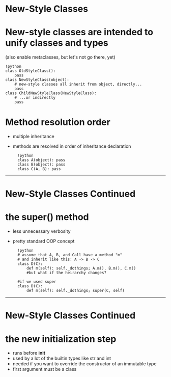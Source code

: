 # New-Style Classes

# New-style classes are intended to unify classes and types
(also enable metaclasses, but let's not go there, yet)

	!python
	class OldStyleClass():
		pass
	class NewStyleClass(object):
		# new-style classes all inherit from object, directly...
		pass
	class ChildNewStyleClass(NewStyleClass):
		# ...or indirectly
		pass

# Method resolution order
* multiple inheritance
* methods are resolved in order of inheritance declaration

		!python
		class A(object): pass
		class B(object): pass
		class C(A, B): pass

---

# New-Style Classes Continued

# the super() method
* less unnecessary verbosity
* pretty standard OOP concept

		!python
		# assume that A, B, and Call have a method "m"
		# and inherit like this: A -> B -> C
		class D(C):
			def m(self): self._dothings; A.m(), B.m(), C.m()
			#but what if the heirarchy changes?

		#if we used super
		class D(C):
			def m(self): self._dothings; super(C, self)

---

# New-Style Classes Continued

# the __new__ initialization step
* runs before __init__
* used by a lot of the builtin types like str and int
* needed if you want to override the constructor of an immutable type
* first argument must be a class
